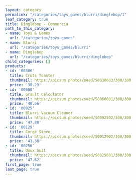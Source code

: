 ```yaml
---
layout: category
permalink: "/categories/toys_games/blurri/dinglebop/1"
leaf_category: true
title: Dinglebop - Commercia
path_to_this_category:
- name: Toys & Games
  url: "/categories/toys_games"
- name: Blurri
  url: "/categories/toys_games/blurri"
- name: Dinglebop
  url: "/categories/toys_games/blurri/dinglebop"
child_categories: []
products:
- id: '00306'
  title: Cruts Toaster
  thumbnail: https://picsum.photos/seed/S0030603/300/300
  price: '38.23'
- id: '00600'
  title: Grault Calculator
  thumbnail: https://picsum.photos/seed/S0060001/300/300
  price: '40.66'
- id: '00925'
  title: Blurri Vacuum Cleaner
  thumbnail: https://picsum.photos/seed/S0092502/300/300
  price: '47.88'
- id: '00129'
  title: Corge Stove
  thumbnail: https://picsum.photos/seed/S0012902/300/300
  price: '41.38'
- id: '00256'
  title: Quux Suit
  thumbnail: https://picsum.photos/seed/S0025601/300/300
  price: '47.62'
first_page: true
last_page: true
---
```

